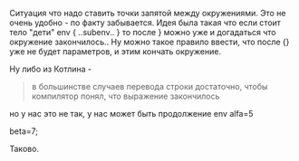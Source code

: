 Ситуация что надо ставить точки запятой между окружениями.
Это не очень удобно - по факту забывается.
Идея была такая что если стоит тело "дети" env { ..subenv.. } то после } можно уже и догадаться что окружение закончилось..
Ну можно такое правило ввести, что после {} уже не будет параметров, и этим кончать окружение.

Ну либо из Котлина -
> в большинстве случаев перевода строки достаточно, чтобы компилятор понял, что выражение закончилось

но у нас это не так, у нас может быть продолжение
env
alfa=5


beta=7;

Таково.